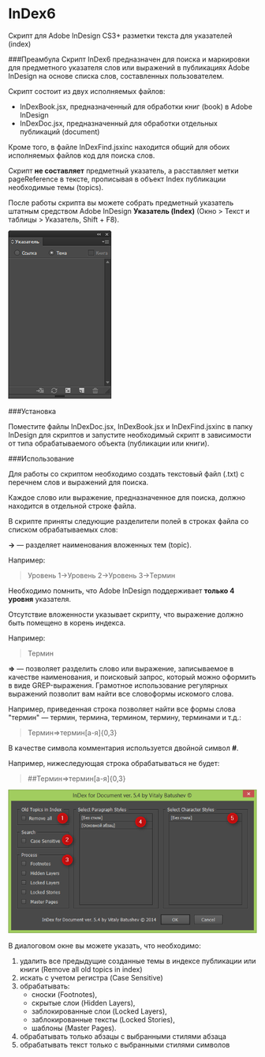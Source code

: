 InDex6
======

Скрипт для Adobe InDesign CS3+ разметки текста для указателей (index)

###Преамбула
Скрипт InDex6 предназначен для поиска и маркировки для предметного указателя слов или выражений в публикациях Adobe InDesign на основе списка слов, составленных пользователем.

Скрипт состоит из двух исполняемых файлов:
- InDexBook.jsx, предназначенный для обработки книг (book) в Adobe InDesign
- InDexDoc.jsx, предназначенный для обработки отдельных публикаций (document)

Кроме того, в файле InDexFind.jsxinc находится общий для обоих исполняемых файлов код для поиска слов.

Скрипт **не составляет** предметный указатель, а расставляет метки pageReference в тексте, прописывая в объект Index публикации необходимые темы (topics).

После работы скрипта вы можете собрать предметный указатель штатным средством Adobe InDesign **Указатель (Index)** (Окно > Текст и таблицы > Указатель, Shift + F8).

![Панель Указатель](https://raw.githubusercontent.com/vbatushev/InDex5/master/images/index_panel.png)

###Установка

Поместите файлы InDexDoc.jsx, InDexBook.jsx и InDexFind.jsxinc в папку InDesign для скриптов и запустите необходимый скрипт в зависимости от типа обрабатываемого объекта (публикации или книги).

###Использование

Для работы со скриптом необходимо создать текстовый файл (.txt) с перечнем слов и выражений для поиска.

Каждое слово или выражение, предназначенное для поиска, должно находится в отдельной строке файла.

В скрипте приняты следующие разделители полей в строках файла со списком обрабатываемых слов:

**->** — разделяет наименования вложенных тем (topic).

Например:
> Уровень 1->Уровень 2->Уровень 3->Термин

Необходимо помнить, что Adobe InDesign поддерживает **только 4 уровня** указателя.

Отсутствие вложенности указывает скрипту, что выражение должно быть помещено в корень индекса.

Например:
> Термин

**=>** — позволяет разделить слово или выражение, записываемое в качестве наименования, и поисковый запрос, который можно оформить в виде GREP-выражения. Грамотное использование регулярных выражений позволит вам найти все словоформы искомого слова.

Например, приведенная строка позволяет найти все формы слова "термин" — термин, термина, термином, термину, терминами и т.д.:
> Термин=>термин[а-я]{0,3}

В качестве символа комментария используется двойной символ **#**.

Например, нижеследующая строка обрабатываться не будет:
> \#\#Термин=>термин[а-я]{0,3}

![Диалоговое окно скрипт InDexDoc.jsx](https://raw.githubusercontent.com/vbatushev/InDex5/master/images/index_dialog.png)

В диалоговом окне вы можете указать, что необходимо:

1. удалить все предыдущие созданные темы в индексе публикации или книги (Remove all old topics in index)
2. искать с учетом регистра  (Case Sensitive)
3. обрабатывать:
	- сноски (Footnotes),
	- скрытые слои (Hidden Layers),
	- заблокированные слои (Locked Layers),
	- заблокированные тексты (Locked Stories),
	- шаблоны (Master Pages).
4. обрабатывать только абзацы с выбранными стилями абзаца
5. обрабатывать текст только с выбранными стилями символов

